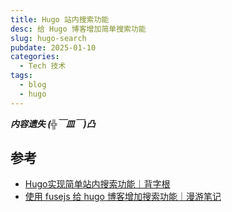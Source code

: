 ```yaml
---
title: Hugo 站内搜索功能
desc: 给 Hugo 博客增加简单搜索功能
slug: hugo-search
pubdate: 2025-01-10
categories:
  - Tech 技术
tags:
  - blog
  - hugo
---
```


***内容遗失 (╬￣皿￣)凸***

## 参考

- [Hugo实现简单站内搜索功能｜背字根](https://www.beizigen.com/post/hugo-implements-simple-on-site-search/)
- [使用 fusejs 给 hugo 博客增加搜索功能｜漫游笔记](https://roamnote.com/play-with-code/%E4%BD%BF%E7%94%A8-fusejs-%E7%BB%99-hugo-%E5%8D%9A%E5%AE%A2%E5%A2%9E%E5%8A%A0%E6%90%9C%E7%B4%A2%E5%8A%9F%E8%83%BD/)
